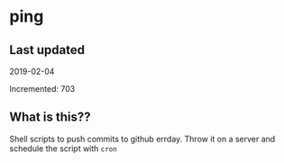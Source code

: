 # ping

## Last updated
2019-02-04

Incremented: 703

## What is this??
Shell scripts to push commits to github errday. Throw it on a server and schedule the script with `cron`

